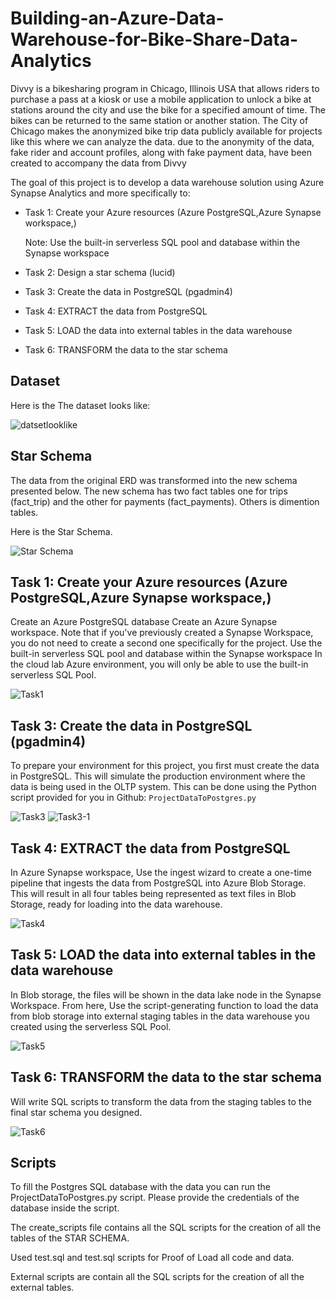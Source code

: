 # Building-an-Azure-Data-Warehouse-for-Bike-Share-Data-Analytics

Divvy is a bikesharing program in Chicago, Illinois USA that allows riders to purchase a pass at a kiosk or use a mobile application to unlock a bike at stations around the city and use the bike for a specified amount of time. The bikes can be returned to the same station or another station. The City of Chicago makes the anonymized bike trip data publicly available for projects like this where we can analyze the data. due to the anonymity of the data, fake rider and account profiles, along with fake payment data, have been created to accompany the data from Divvy

The goal of this project is to develop a data warehouse solution using Azure Synapse Analytics and more specifically to:

* Task 1: Create your Azure resources (Azure PostgreSQL,Azure Synapse workspace,)

    Note:   Use the built-in serverless SQL pool and database within the Synapse workspace

* Task 2: Design a star schema (lucid)

* Task 3: Create the data in PostgreSQL (pgadmin4)

* Task 4: EXTRACT the data from PostgreSQL

* Task 5: LOAD the data into external tables in the data warehouse

* Task 6: TRANSFORM the data to the star schema

## Dataset 

Here is the The dataset looks like:

![datsetlooklike](screenshots/DatasetERD.jpeg "datsetlooklike")

## Star Schema

The data from the original ERD  was transformed into the new schema presented below. The new schema has two fact tables one for trips (fact_trip) and the other for payments (fact_payments). Others is dimention tables.

Here is the Star Schema.  

![Star Schema](screenshots/StarSchema.png "Star Schema")


## Task 1: Create your Azure resources (Azure PostgreSQL,Azure Synapse workspace,)

Create an Azure PostgreSQL database
Create an Azure Synapse workspace. Note that if you've previously created a Synapse Workspace, you do not need to create a second one specifically for the project.
Use the built-in serverless SQL pool and database within the Synapse workspace
In the cloud lab Azure environment, you will only be able to use the built-in serverless SQL Pool.

![Task1](screenshots/Task1-Resources_created_in_Azure.png "Task1")


## Task 3: Create the data in PostgreSQL (pgadmin4)

To prepare your environment for this project, you first must create the data in PostgreSQL. This will simulate the production environment where the data is being used in the OLTP system. This can be done using the Python script provided for you in Github: `ProjectDataToPostgres.py`

![Task3](screenshots/Task3_Load_Data_to_PostgreSQL.png "Task3")
![Task3-1](screenshots/pload_Data_Run_All_Done.png "Task3-1")

## Task 4: EXTRACT the data from PostgreSQL

In Azure Synapse workspace, Use the ingest wizard to create a one-time pipeline that ingests the data from PostgreSQL into Azure Blob Storage. This will result in all four tables being represented as text files in Blob Storage, ready for loading into the data warehouse.

![Task4](screenshots/Task_04-Extract_data_from_PostgreSql.png "Task4")


## Task 5: LOAD the data into external tables in the data warehouse

In Blob storage, the files will be shown in the data lake node in the Synapse Workspace. From here, Use the script-generating function to load the data from blob storage into external staging tables in the data warehouse you created using the serverless SQL Pool.

![Task5](screenshots/Task_05-Load_into_External_Tables_into_DataWarehouse.png "Task5")


## Task 6: TRANSFORM the data to the star schema

Will write SQL scripts to transform the data from the staging tables to the final star schema you designed.

![Task6](screenshots/Task_06-Transform_data_to_StarSchema.png "Task6")

##  Scripts

To fill the Postgres SQL database with the data you can run the ProjectDataToPostgres.py script. Please provide the credentials of the database inside the script.

The create_scripts file contains all the SQL scripts for the creation of all the tables of the STAR SCHEMA.

Used test.sql and test.sql scripts for Proof of Load all code and data. 

External scripts are contain all the SQL scripts for the creation of all the external tables.

